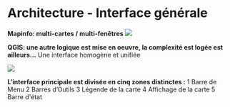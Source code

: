 # Architecture - Interface générale
**Mapinfo: multi-cartes / multi-fenêtres**
![](./2-Architecture_-_Interface_générale/pasted_image009.png)

**QGIS: une autre logique est mise en oeuvre, **l**a complexité est logée est ailleurs...**
Une interface homogène et unifiée

![](./2-Architecture_-_Interface_générale/pasted_image001.png)

**L’interface principale est divisée en cinq zones distinctes :**
1 Barre de Menu
2 Barres d’Outils
3 Légende de la carte
4 Affichage de la carte
5 Barre d'état

